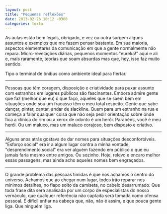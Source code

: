 ```yaml
---
layout: post
title: "Pequenas reflexões"
date: 2013-02-26 10:12 -0300
categories: texto
---
```

As aulas estão bem legais, obrigado, e vez ou outra surgem alguns assuntos e exemplos que me fazem pensar bastante. Em sua maioria, aspectos elementares da comunicação em que a gente normalmente não repara. Micro-revelações diárias, pequenos momentos "eureka!" aqui e ali e, mais raramente, teorias que soam absurdas mas que, hey, isso faz muito sentido.

Tipo o terminal de ônibus como ambiente ideal para flertar.

***

Pessoas que têm coragem, disposição e criatividade para puxar assunto com estranhos em lugares públicos são fascinantes. Embora admire gente que faz (melhor que eu) o que faço, aqueles que se saem bem em situações onde sou um fracasso têm o meu total respeito. Gente que sabe dançar, pintar, cantar, andar de slackline. Quem para um estranho na rua e começa a falar qualquer coisa que não seja pedir orientação sobre onde fica a clínica do rim ou a xerox de odonto é um herói. Parabéns, você é meu herói. Ou um maluco, mas um maluco corajoso, bem disposto e criativo.

***

Alguns anos atrás gostava de dar nomes para situações desconfortáveis. "Esforço social" era ir a algum lugar contra a minha vontade, "desprendimento social" era ver alguém fazendo em público o que eu jamais faria mesmo entre amigos. Ou sozinho. Hoje, relevo e encaro melhor essas passagens, mas ainda acho aqueles nomes bem engraçados.

***

O grande problema das pessoas tímidas é que nos achamos o centro do universo. Achamos que ao chegar num lugar, todos irão reparar nos mínimos detalhes, no fiapo solto da camiseta, no cabelo desarrumado. Que toda frase dita será analisada por um corpo de especialistas do nosso vernáculo, que qualquer referência não captada será tomada como ofensa pessoal. É difícil enfiar na cabeça que, não, não é assim, e que pouca gente liga. Que ninguém liga.
